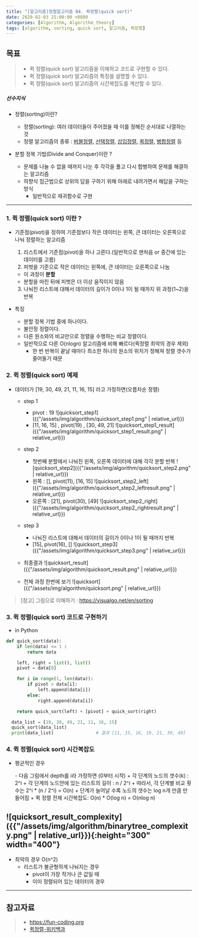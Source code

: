 ```yaml
---
title: "[알고리즘]정렬알고리즘 04. 퀵정렬(quick sort)"
date: 2020-02-03 15:00:00 +0800
categories: [Algorithm, Algorithm_theory]
tags: [algorithm, sorting, quick sort, 알고리즘, 퀵정렬]
---
```

## 목표
> * 퀵 정렬(quick sort) 알고리즘을 이해하고 코드로 구현할 수 있다.
> * 퀵 정렬(quick sort) 알고리즘의 특징을 설명할 수 있다.
> * 퀵 정렬(quick sort) 알고리즘의 시간복잡도를 계산할 수 있다.

##### 선수지식

* 정렬(sorting)이란?
  - 정렬(sorting): 여러 데이터들이 주어졌을 때 이를 정해진 순서대로 나열하는 것
  - 정렬 알고리즘의 종류 : [버블정렬], [선택정렬], [삽입정렬], [퀵정렬], [병합정렬] 등

* 분할 정복 기법(Divide and Conquer)이란 ?
  - 문제를 나눌 수 없을 때까지 나눈 후 각각을 풀고 다시 합병하여 문제를 해결하는 알고리즘
  - 하향식 접근법으로 상위의 답을 구하기 위해 아래로 내려가면서 해답을 구하는 방식
    + 일반적으로 재귀함수로 구현

[버블정렬]: /posts/sorting-bubblesort
[선택정렬]:/posts/sorting-selectionsort
[삽입정렬]:/posts/sorting-insertionsort
[퀵정렬]:/posts/sorting-quicksort
[병합정렬]:/posts/sorting-mergesort

----------------------------------------------------------------

### 1. 퀵 정렬(quick sort) 이란 ?

* 기준점(pivot)을 정하여 기준점보다 작은 데이터는 왼쪽, 큰 데이터는 오른쪽으로 나눠 정렬하는 알고리즘
  1. 리스트에서 기준점(pivot)을 하나 고른다.(일반적으로 맨처음 or 중간에 있는 데이터를 고름)
  2. 피벗을 기준으로 작은 데이터는 왼쪽에, 큰 데이터는 오른쪽으로 나눔
    - 이 과정이 **분할**
    - 분할을 마친 뒤에 피벗은 더 이상 움직이지 않음
  3. 나눠진 리스트에 대해서 데이터의 길이가 0이나 1이 될 때까지 위 과정(1~2)을 반복

* 특징
  - 분할 정복 기법 중에 하나이다.
  - 불안정 정렬이다.
  - 다른 원소와의 비교만으로 정렬을 수행하는 비교 정렬이다.
  - 일반적으로 다른 O(nlogn) 알고리즘에 비해 빠르다(퀵정렬 최악의 경우 제외)
    + 한 번 반복이 끝날 때마다 최소한 하나의 원소의 위치가 정해져 정렬 갯수가 줄어들기 때문

### 2. 퀵 정렬(quick sort) 예제

* 데이터가 [19, 30, 49, 21, 11, 16, 15] 라고 가정하면(오름차순 정렬)
  - step 1
    + pivot : 19
    ![quicksort_step1]({{"/assets/img/algorithm/quicksort_step1.png" | relative_url}})
    + [11, 16, 15] , pivot(19) , [30, 49, 21]
    ![quicksort_step1_result]({{"/assets/img/algorithm/quicksort_step1_result.png" | relative_url}})
  - step 2
    + 첫번째 분할에서 나눠진 왼쪽, 오른쪽 데이터에 대해 각각 분할 반복
    ![quicksort_step2]({{"/assets/img/algorithm/quicksort_step2.png" | relative_url}})
    + 왼쪽 : [], pivot(11), [16, 15]
    ![quicksort_step2_left]({{"/assets/img/algorithm/quicksort_step2_leftresult.png" | relative_url}})
    + 오른쪽 : [21], pivot(30), [49]
    ![quicksort_step2_right]({{"/assets/img/algorithm/quicksort_step2_rightresult.png" | relative_url}})
  - step 3
    + 나눠진 리스트에 대해서 데이터의 길이가 0이나 1이 될 때까지 반복
    + [15], pivot(16), []
    ![quicksort_step3]({{"/assets/img/algorithm/quicksort_step3.png" | relative_url}})
  - 최종결과
    ![quicksort_result]({{"/assets/img/algorithm/quicksort_result.png" | relative_url}})

  - 전체 과정 한번에 보기
   ![quicksort]({{"/assets/img/algorithm/quicksort.png" | relative_url}})

> [참고] 그림으로 이해하기 : <https://visualgo.net/en/sorting>

### 3. 퀵 정렬(quick sort) 코드로 구현하기

* in Python
```python
def quick_sort(data):
    if len(data) <= 1 :
        return data

    left, right = list(), list()
    pivot = data[0]

    for i in range(1, len(data)):
        if pivot > data[i]:
            left.append(data[i])
        else:
            right.append(data[i])

    return quick_sort(left) + [pivot] + quick_sort(right)

  data_list = [19, 30, 49, 21, 11, 16, 15]
  quick_sort(data_list)
  print(data_list)                # 결과 [11, 15, 16, 19, 21, 30, 49]
```

### 4. 퀵 정렬(quick sort) 시간복잡도

* <p>평균적인 경우</p>
  - 다음 그림에서 depth를 i라 가정하면 (0부터 시작)
    + 각 단계의 노드의 갯수(k) : 2^i
    + 각 단계의 노드안에 있는 리스트의 길이 : n / 2^i
    + 따라서, 각 단계별 비교 횟수는 2^i * (n / 2^i) = O(n)
    + 단계가 늘어날 수록 노드의 갯수는 log n개 만큼 만들어짐
    + 퀵 정렬 전체 시간복잡도: O(n) * O(log n) = O(nlog n)

![quicksort_result_complexity]({{"/assets/img/algorithm/binarytree_complexity.png" | relative_url}}){:height="300" width="400"}
  -
* 최악의 경우 O(n^2)
  - 리스트가 불균형하게 나눠지는 경우
    + pivot이 가장 작거나 큰 값일 때
    + 이미 정렬되어 있는 데이터의 경우

------------------------------------------------
## 참고자료
> * <https://fun-coding.org>
> * [퀵정렬-위키백과]

[퀵정렬-위키백과]:https://ko.wikipedia.org/wiki/%ED%80%B5_%EC%A0%95%EB%A0%AC
